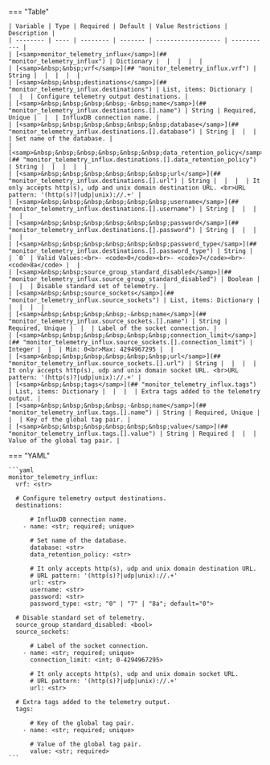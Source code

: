 <!--
  ~ Copyright (c) 2024 Arista Networks, Inc.
  ~ Use of this source code is governed by the Apache License 2.0
  ~ that can be found in the LICENSE file.
  -->
=== "Table"

    | Variable | Type | Required | Default | Value Restrictions | Description |
    | -------- | ---- | -------- | ------- | ------------------ | ----------- |
    | [<samp>monitor_telemetry_influx</samp>](## "monitor_telemetry_influx") | Dictionary |  |  |  |  |
    | [<samp>&nbsp;&nbsp;vrf</samp>](## "monitor_telemetry_influx.vrf") | String |  |  |  |  |
    | [<samp>&nbsp;&nbsp;destinations</samp>](## "monitor_telemetry_influx.destinations") | List, items: Dictionary |  |  |  | Configure telemetry output destinations. |
    | [<samp>&nbsp;&nbsp;&nbsp;&nbsp;-&nbsp;name</samp>](## "monitor_telemetry_influx.destinations.[].name") | String | Required, Unique |  |  | InfluxDB connection name. |
    | [<samp>&nbsp;&nbsp;&nbsp;&nbsp;&nbsp;&nbsp;database</samp>](## "monitor_telemetry_influx.destinations.[].database") | String |  |  |  | Set name of the database. |
    | [<samp>&nbsp;&nbsp;&nbsp;&nbsp;&nbsp;&nbsp;data_retention_policy</samp>](## "monitor_telemetry_influx.destinations.[].data_retention_policy") | String |  |  |  |  |
    | [<samp>&nbsp;&nbsp;&nbsp;&nbsp;&nbsp;&nbsp;url</samp>](## "monitor_telemetry_influx.destinations.[].url") | String |  |  |  | It only accepts http(s), udp and unix domain destination URL. <br>URL pattern: '(http(s)?|udp|unix)://.+' |
    | [<samp>&nbsp;&nbsp;&nbsp;&nbsp;&nbsp;&nbsp;username</samp>](## "monitor_telemetry_influx.destinations.[].username") | String |  |  |  |  |
    | [<samp>&nbsp;&nbsp;&nbsp;&nbsp;&nbsp;&nbsp;password</samp>](## "monitor_telemetry_influx.destinations.[].password") | String |  |  |  |  |
    | [<samp>&nbsp;&nbsp;&nbsp;&nbsp;&nbsp;&nbsp;password_type</samp>](## "monitor_telemetry_influx.destinations.[].password_type") | String |  | `0` | Valid Values:<br>- <code>0</code><br>- <code>7</code><br>- <code>8a</code> |  |
    | [<samp>&nbsp;&nbsp;source_group_standard_disabled</samp>](## "monitor_telemetry_influx.source_group_standard_disabled") | Boolean |  |  |  | Disable standard set of telemetry. |
    | [<samp>&nbsp;&nbsp;source_sockets</samp>](## "monitor_telemetry_influx.source_sockets") | List, items: Dictionary |  |  |  |  |
    | [<samp>&nbsp;&nbsp;&nbsp;&nbsp;-&nbsp;name</samp>](## "monitor_telemetry_influx.source_sockets.[].name") | String | Required, Unique |  |  | Label of the socket connection. |
    | [<samp>&nbsp;&nbsp;&nbsp;&nbsp;&nbsp;&nbsp;connection_limit</samp>](## "monitor_telemetry_influx.source_sockets.[].connection_limit") | Integer |  |  | Min: 0<br>Max: 4294967295 |  |
    | [<samp>&nbsp;&nbsp;&nbsp;&nbsp;&nbsp;&nbsp;url</samp>](## "monitor_telemetry_influx.source_sockets.[].url") | String |  |  |  | It only accepts http(s), udp and unix domain socket URL. <br>URL pattern: '(http(s)?|udp|unix)://.+' |
    | [<samp>&nbsp;&nbsp;tags</samp>](## "monitor_telemetry_influx.tags") | List, items: Dictionary |  |  |  | Extra tags added to the telemetry output. |
    | [<samp>&nbsp;&nbsp;&nbsp;&nbsp;-&nbsp;name</samp>](## "monitor_telemetry_influx.tags.[].name") | String | Required, Unique |  |  | Key of the global tag pair. |
    | [<samp>&nbsp;&nbsp;&nbsp;&nbsp;&nbsp;&nbsp;value</samp>](## "monitor_telemetry_influx.tags.[].value") | String | Required |  |  | Value of the global tag pair. |

=== "YAML"

    ```yaml
    monitor_telemetry_influx:
      vrf: <str>

      # Configure telemetry output destinations.
      destinations:

          # InfluxDB connection name.
        - name: <str; required; unique>

          # Set name of the database.
          database: <str>
          data_retention_policy: <str>

          # It only accepts http(s), udp and unix domain destination URL. 
          # URL pattern: '(http(s)?|udp|unix)://.+'
          url: <str>
          username: <str>
          password: <str>
          password_type: <str; "0" | "7" | "8a"; default="0">

      # Disable standard set of telemetry.
      source_group_standard_disabled: <bool>
      source_sockets:

          # Label of the socket connection.
        - name: <str; required; unique>
          connection_limit: <int; 0-4294967295>

          # It only accepts http(s), udp and unix domain socket URL. 
          # URL pattern: '(http(s)?|udp|unix)://.+'
          url: <str>

      # Extra tags added to the telemetry output.
      tags:

          # Key of the global tag pair.
        - name: <str; required; unique>

          # Value of the global tag pair.
          value: <str; required>
    ```
